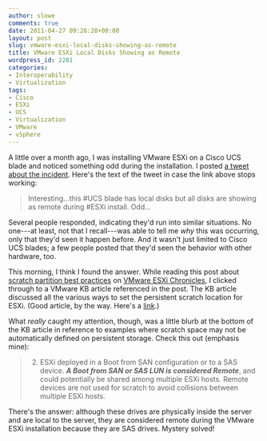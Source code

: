 ```yaml
---
author: slowe
comments: true
date: 2011-04-27 09:28:28+00:00
layout: post
slug: vmware-esxi-local-disks-showing-as-remote
title: VMware ESXi Local Disks Showing as Remote
wordpress_id: 2281
categories:
- Interoperability
- Virtualization
tags:
- Cisco
- ESXi
- UCS
- Virtualization
- VMware
- vSphere
---
```


A little over a month ago, I was installing VMware ESXi on a Cisco UCS blade and noticed something odd during the installation. I posted [a tweet about the incident](https://twitter.com/#!/scott_lowe/status/51385150763831297). Here's the text of the tweet in case the link above stops working:

>Interesting...this #UCS blade has local disks but all disks are showing as remote during #ESXi install. Odd...

Several people responded, indicating they'd run into similar situations. No one---at least, not that I recall---was able to tell me _why_ this was occurring, only that they'd seen it happen before. And it wasn't just limited to Cisco UCS blades; a few people posted that they'd seen the behavior with other hardware, too.

This morning, I think I found the answer. While reading this post about [scratch partition best practices](http://blogs.vmware.com/esxi/2011/04/scratch-partition-best-practices-for-usbsd-booted-esxi.html) on [VMware ESXi Chronicles](http://blogs.vmware.com/esxi/), I clicked through to a VMware KB article referenced in the post. The KB article discussed all the various ways to set the persistent scratch location for ESXi. (Good article, by the way. Here's a [link](http://kb.vmware.com/kb/1033696).)

What _really_ caught my attention, though, was a little blurb at the bottom of the KB article in reference to examples where scratch space may not be automatically defined on persistent storage. Check this out (emphasis mine):

>2. ESXi deployed in a Boot from SAN configuration or to a SAS device. **_A Boot from SAN or SAS LUN is considered Remote_**, and could potentially be shared among multiple ESXi hosts. Remote devices are not used for scratch to avoid collisions between multiple ESXi hosts.

There's the answer: although these drives are physically inside the server and are local to the server, they are considered remote during the VMware ESXi installation because they are SAS drives. Mystery solved!
